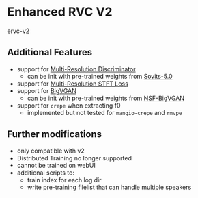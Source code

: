 # Enhanced RVC V2
ervc-v2

## Additional Features
* support for [Multi-Resolution Discriminator](lib/discriminator.py#L201)
  * can be init with pre-trained weights from [Sovits-5.0](https://github.com/PlayVoice/so-vits-svc-5.0/releases/tag/5.0)
* support for [Multi-Resolution STFT Loss](./train/losses.py#L156)
* support for [BigVGAN](lib/generator.py#L413)
  * can be init with pre-trained weights from [NSF-BigVGAN](https://github.com/PlayVoice/NSF-BigVGAN/releases/tag/release)
* support for `crepe` when extracting f0
  * implemented but not tested for `mangio-crepe` and `rmvpe`


## Further modifications
* only compatible with v2
* Distributed Training no longer supported
* cannot be trained on webUI
* additional scripts to:
  * train index for each log dir
  * write pre-training filelist that can handle multiple speakers
